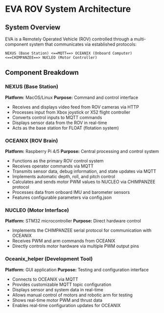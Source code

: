 # EVA ROV System Architecture

## System Overview

EVA is a Remotely Operated Vehicle (ROV) controlled through a multi-component system that communicates via established protocols:

```
NEXUS (Base Station) <==MQTT==> OCEANIX (Onboard Computer) <==CHIMPANZEE==> NUCLEO (Motor Controller)
```

## Component Breakdown

### NEXUS (Base Station)
**Platform:** MacOS/Linux
**Purpose:** Command and control interface

- Receives and displays video feed from ROV cameras via HTTP
- Processes input from Xbox joystick or X52 flight controller 
- Converts control inputs to MQTT commands
- Displays sensor data from the ROV in real-time
- Acts as the base station for FLOAT (flotation system)

### OCEANIX (ROV Brain)
**Platform:** Raspberry Pi 4/5
**Purpose:** Central processing and control system

- Functions as the primary ROV control system
- Receives operator commands via MQTT
- Transmits sensor data, debug information, and state updates via MQTT
- Implements automatic depth, roll, and pitch control
- Calculates and sends motor PWM values to NUCLEO via CHIMPANZEE protocol
- Processes data from onboard IMU and barometer sensors
- Features configurable parameters via config.json

### NUCLEO (Motor Interface)
**Platform:** STM32 microcontroller
**Purpose:** Direct hardware control

- Implements the CHIMPANZEE serial protocol for communication with OCEANIX
- Receives PWM and arm commands from OCEANIX
- Directly controls motor hardware via multiple PWM output pins

### Oceanix_helper (Development Tool)
**Platform:** GUI application
**Purpose:** Testing and configuration interface

- Connects to OCEANIX via MQTT
- Provides customizable MQTT topic configuration
- Displays sensor and system data in real-time
- Allows manual control of motors and robotic arm for testing
- Shows real-time motor PWM and thrust data
- Enables real-time configuration updates for OCEANIX